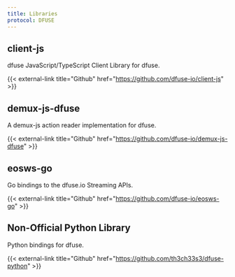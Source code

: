 ```yaml
---
title: Libraries
protocol: DFUSE
---
```

## client-js

dfuse JavaScript/TypeScript Client Library for dfuse.

{{< external-link title="Github" href="https://github.com/dfuse-io/client-js" >}}

## demux-js-dfuse

A demux-js action reader implementation for dfuse.

{{< external-link title="Github" href="https://github.com/dfuse-io/demux-js-dfuse" >}}

## eosws-go

Go bindings to the dfuse.io Streaming APIs.

{{< external-link title="Github" href="https://github.com/dfuse-io/eosws-go" >}}

## Non-Official Python Library

Python bindings for dfuse.

{{< external-link title="Github" href="https://github.com/th3ch33s3/dfuse-python" >}}
